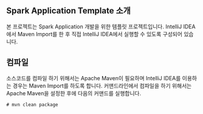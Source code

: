 Spark Application Template 소개
------------

본 프로젝트는 Spark Application 개발을 위한 템플릿 프로젝트입니다. IntelliJ IDEA에서 Maven Import를 한 후 직접 IntelliJ IDEA에서 실행할 수 있도록 구성되어 있습니다.

컴파일
------------

소스코드를 컴파일 하기 위해서는 Apache Maven이 필요하며 IntelliJ IDEA를 이용하는 경우는 Maven Import를 하도록 합니다.
커맨드라인에서 컴파일을 하기 위해서는 Apache Maven을 설정한 후에 다음의 커맨드를 실행합니다. 

~~~
# mvn clean package
~~~
